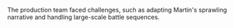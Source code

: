 The production team faced challenges, such as adapting Martin's sprawling narrative and handling large-scale battle sequences.
